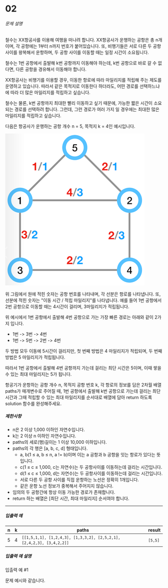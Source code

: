 # 02

###### 문제 설명

철수는 XX항공사를 이용해 여행을 떠나려 합니다. XX항공사가 운행하는 공항은 총 n개이며, 각 공항에는 1부터 n까지 번호가 붙어있습니다. 또, 비행기들은 서로 다른 두 공항 사이를 왕복해서 운항하며, 두 공항 사이를 이동할 때는 일정 시간이 소요됩니다.

철수는 1번 공항에서 출발해 k번 공항까지 이동해야 하는데, k번 공항으로 바로 갈 수 없다면, 다른 공항을 경유해서 이동해야 합니다.

XX항공사는 비행기를 이용할 경우, 이동한 항로에 따라 마일리지를 적립해 주는 제도를 운영하고 있습니다. 따라서 같은 목적지로 이동한다 하더라도, 어떤 경로를 선택하느냐에 따라 더 많은 마일리지를 적립하고 싶습니다.

철수는 물론, k번 공항까지 최대한 빨리 이동하고 싶기 때문에, 가능한 짧은 시간이 소요되는 경로를 선택하려 합니다. 그런데, 그런 경로가 여러 가지 일 경우에는 최대한 많은 마일리지를 적립하고 싶습니다.

다음은 항공사가 운행하는 공항 개수 n = 5, 목적지 k = 4인 예시입니다.

![co02-1.png](img/co02-1.PNG)

위 그림에서 원에 적힌 숫자는 공항 번호를 나타내며, 각 선분은 항로를 나타냅니다. 또, 선분에 적힌 숫자는 "이동 시간 / 적립 마일리지"를 나타냅니다. 예를 들어 1번 공항에서 2번 공항으로 이동할 때는 4시간이 걸리며, 3마일리지가 적립됩니다.

위 예시에서 1번 공항에서 출발해 4번 공항으로 가는 가장 빠른 경로는 아래와 같이 2가지 입니다.

- 1번 -> 3번 -> 4번
- 1번 -> 5번 -> 2번 -> 4번

두 방법 모두 이동에 5시간이 걸리지만, 첫 번째 방법은 4 마일리지가 적립되며, 두 번째 방법은 5 마일리지가 적립됩니다.

따라서 1번 공항에서 출발해 4번 공항까지 가는데 걸리는 최단 시간은 5이며, 이때 쌓을 수 있는 최대 마일리지는 5가 됩니다.

항공기가 운항하는 공항 개수 n, 목적지 공항 번호 k, 각 항로의 정보를 담은 2차월 배열 paths가 매개변수로 주어질 때, 1번 공항에서 출발해 k번 공항으로 가는데 걸리는 최단 시간과 그때 적립할 수 있는 최대 마일리지를 순서대로 배열에 담아 return 하도록 solution 함수를 완성해주세요.


##### 제한사항

- n은 2 이상 1,000 이하인 자연수입니다.
- k는 2 이상 n 이하인 자연수입니다.
- paths의 세로(행)길이는 1 이상 10,000 이하입니다.
- paths의 각 행은 [a, b, c, d] 형태입니다.
  - a, b(1 ≤ a, b ≤ n, a != b)이며 이는 a 공항과 b 공항을 잇는 항로가 있다는 뜻입니다.
  - c(1 ≤ c ≤ 1,000, c는 자연수)는 두 공항사이를 이동하는데 걸리는 시간입니다.
  - d(1 ≤ c ≤ 1,000, d는 자연수)는 두 공항사이를 이동하는데 걸리는 시간입니다.
  - 서로 다른 두 공항 사이를 직접 운항하는 노선은 정확히 1개입니다.
  - 같은 운항 노선 정보가 중복해서 주어지지 않습니다.
- 임의의 두 공항간에 항상 이동 가능한 경로가 존재합니다.
- return 하는 배열은 [최단 시간, 최대 마일리지] 순서여야 합니다.

------

##### 입출력 예

| n   | k   | paths                                            | result |
| --- | --- | ------------------------------------------------ | ------ |
| 5   | 4   | `[[1,5,1,1], [1,2,4,3], [1,3,3,2], [2,5,2,1], [2,4,2,3], [3,4,2,2]]` | `[5,5]` |


##### 입출력 예 설명

입출력 예 #1

문제 예시와 같습니다.